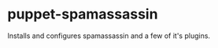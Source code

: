 puppet-spamassassin
===================

Installs and configures spamassassin and a few of it's plugins.
